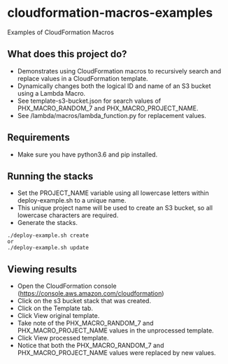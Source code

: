 # cloudformation-macros-examples
Examples of CloudFormation Macros

## What does this project do?
- Demonstrates using CloudFormation macros to recursively search and replace values in a CloudFormation template.
- Dynamically changes both the logical ID and name of an S3 bucket using a Lambda Macro.
- See template-s3-bucket.json for search values of PHX_MACRO_RANDOM_7 and PHX_MACRO_PROJECT_NAME.
- See /lambda/macros/lambda_function.py for replacement values.

## Requirements
- Make sure you have python3.6 and pip installed.

## Running the stacks
- Set the PROJECT_NAME variable using all lowercase letters within deploy-example.sh to a unique name.
- This unique project name will be used to create an S3 bucket, so all lowercase characters are required.
- Generate the stacks.
```
./deploy-example.sh create
or
./deploy-example.sh update
```

## Viewing results
- Open the CloudFormation console (https://console.aws.amazon.com/cloudformation)
- Click on the s3 bucket stack that was created.
- Click on the Template tab.
- Click View original template.
- Take note of the PHX_MACRO_RANDOM_7 and PHX_MACRO_PROJECT_NAME values in the unprocessed template.
- Click View processed template.
- Notice that both the PHX_MACRO_RANDOM_7 and PHX_MACRO_PROJECT_NAME values were replaced by new values.

